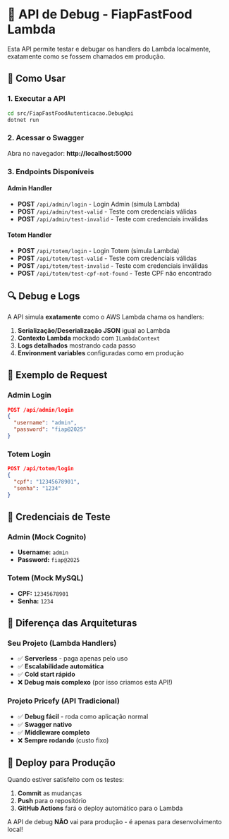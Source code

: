 # 🚀 API de Debug - FiapFastFood Lambda

Esta API permite testar e debugar os handlers do Lambda localmente, exatamente como se fossem chamados em produção.

## 🎯 Como Usar

### 1. Executar a API
```bash
cd src/FiapFastFoodAutenticacao.DebugApi
dotnet run
```

### 2. Acessar o Swagger
Abra no navegador: **http://localhost:5000**

### 3. Endpoints Disponíveis

#### Admin Handler
- **POST** `/api/admin/login` - Login Admin (simula Lambda)
- **POST** `/api/admin/test-valid` - Teste com credenciais válidas
- **POST** `/api/admin/test-invalid` - Teste com credenciais inválidas

#### Totem Handler  
- **POST** `/api/totem/login` - Login Totem (simula Lambda)
- **POST** `/api/totem/test-valid` - Teste com credenciais válidas
- **POST** `/api/totem/test-invalid` - Teste com credenciais inválidas
- **POST** `/api/totem/test-cpf-not-found` - Teste CPF não encontrado

## 🔍 Debug e Logs

A API simula **exatamente** como o AWS Lambda chama os handlers:

1. **Serialização/Deserialização JSON** igual ao Lambda
2. **Contexto Lambda** mockado com `ILambdaContext`
3. **Logs detalhados** mostrando cada passo
4. **Environment variables** configuradas como em produção

## 📝 Exemplo de Request

### Admin Login
```json
POST /api/admin/login
{
  "username": "admin",
  "password": "fiap@2025"
}
```

### Totem Login
```json
POST /api/totem/login
{
  "cpf": "12345678901",
  "senha": "1234"
}
```

## 🎯 Credenciais de Teste

### Admin (Mock Cognito)
- **Username:** `admin`
- **Password:** `fiap@2025`

### Totem (Mock MySQL)
- **CPF:** `12345678901`
- **Senha:** `1234`

## 🔧 Diferença das Arquiteturas

### Seu Projeto (Lambda Handlers)
- ✅ **Serverless** - paga apenas pelo uso
- ✅ **Escalabilidade automática**
- ✅ **Cold start rápido**
- ❌ **Debug mais complexo** (por isso criamos esta API!)

### Projeto Pricefy (API Tradicional)
- ✅ **Debug fácil** - roda como aplicação normal
- ✅ **Swagger nativo**
- ✅ **Middleware completo**
- ❌ **Sempre rodando** (custo fixo)

## 🚀 Deploy para Produção

Quando estiver satisfeito com os testes:

1. **Commit** as mudanças
2. **Push** para o repositório
3. **GitHub Actions** fará o deploy automático para o Lambda

A API de debug **NÃO** vai para produção - é apenas para desenvolvimento local!
